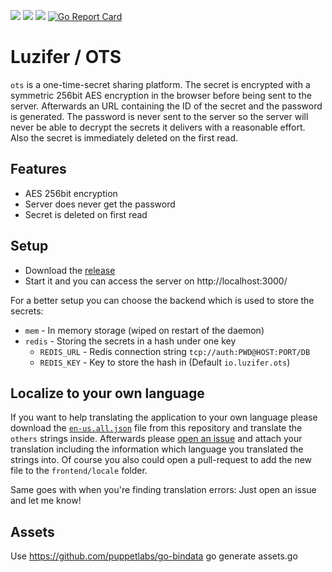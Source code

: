 ![](https://badges.fyi/github/license/Luzifer/ots)
![](https://badges.fyi/github/latest-release/Luzifer/ots)
![](https://badges.fyi/github/downloads/Luzifer/ots)
[![Go Report Card](https://goreportcard.com/badge/github.com/Luzifer/ots)](https://goreportcard.com/report/github.com/Luzifer/ots)

# Luzifer / OTS

`ots` is a one-time-secret sharing platform. The secret is encrypted with a symmetric 256bit AES encryption in the browser before being sent to the server. Afterwards an URL containing the ID of the secret and the password is generated. The password is never sent to the server so the server will never be able to decrypt the secrets it delivers with a reasonable effort. Also the secret is immediately deleted on the first read.

## Features

- AES 256bit encryption
- Server does never get the password
- Secret is deleted on first read

## Setup

- Download the [release](https://github.com/Luzifer/ots/releases)
- Start it and you can access the server on http://localhost:3000/

For a better setup you can choose the backend which is used to store the secrets:

- `mem` - In memory storage (wiped on restart of the daemon)
- `redis` - Storing the secrets in a hash under one key
  - `REDIS_URL` - Redis connection string `tcp://auth:PWD@HOST:PORT/DB`
  - `REDIS_KEY` - Key to store the hash in (Default `io.luzifer.ots`)

## Localize to your own language

If you want to help translating the application to your own language please download the [`en-us.all.json`](https://github.com/Luzifer/ots/blob/master/frontend/locale/en-us.all.json) file from this repository and translate the `others` strings inside. Afterwards please [open an issue](https://github.com/Luzifer/ots/issues/new) and attach your translation including the information which language you translated the strings into. Of course you also could open a pull-request to add the new file to the `frontend/locale` folder.

Same goes with when you're finding translation errors: Just open an issue and let me know!

## Assets

Use https://github.com/puppetlabs/go-bindata go generate assets.go

